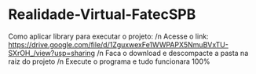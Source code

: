 # Realidade-Virtual-FatecSPB

Como aplicar library para executar o projeto:
/n Acesse o link:
https://drive.google.com/file/d/1ZguxwexFe1WWPAPX5NmuBVxTU-SXrOH_/view?usp=sharing
/n Faca o download e descompacte a pasta na raiz do projeto
/n Execute o programa e tudo funcionara 100%
